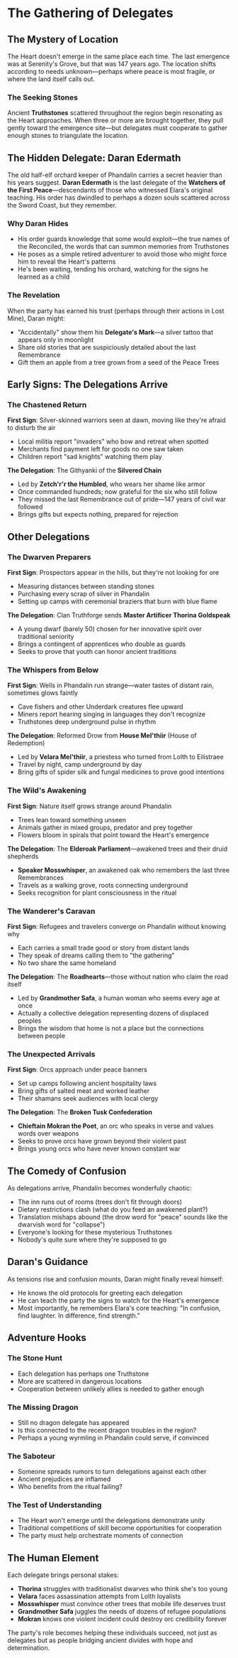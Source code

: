 # The Gathering of Delegates

## The Mystery of Location

The Heart doesn't emerge in the same place each time. The last emergence was at Serenity's Grove, but that was 147 years ago. The location shifts according to needs unknown—perhaps where peace is most fragile, or where the land itself calls out.

### The Seeking Stones
Ancient **Truthstones** scattered throughout the region begin resonating as the Heart approaches. When three or more are brought together, they pull gently toward the emergence site—but delegates must cooperate to gather enough stones to triangulate the location.

## The Hidden Delegate: Daran Edermath

The old half-elf orchard keeper of Phandalin carries a secret heavier than his years suggest. **Daran Edermath** is the last delegate of the **Watchers of the First Peace**—descendants of those who witnessed Elara's original teaching. His order has dwindled to perhaps a dozen souls scattered across the Sword Coast, but they remember.

### Why Daran Hides
- His order guards knowledge that some would exploit—the true names of the Reconciled, the words that can summon memories from Truthstones
- He poses as a simple retired adventurer to avoid those who might force him to reveal the Heart's patterns
- He's been waiting, tending his orchard, watching for the signs he learned as a child

### The Revelation
When the party has earned his trust (perhaps through their actions in Lost Mine), Daran might:
- "Accidentally" show them his **Delegate's Mark**—a silver tattoo that appears only in moonlight
- Share old stories that are suspiciously detailed about the last Remembrance
- Gift them an apple from a tree grown from a seed of the Peace Trees

## Early Signs: The Delegations Arrive

### The Chastened Return
**First Sign**: Silver-skinned warriors seen at dawn, moving like they're afraid to disturb the air
- Local militia report "invaders" who bow and retreat when spotted
- Merchants find payment left for goods no one saw taken
- Children report "sad knights" watching them play

**The Delegation**: The Githyanki of the **Silvered Chain**
- Led by **Zetch'r'r the Humbled**, who wears her shame like armor
- Once commanded hundreds; now grateful for the six who still follow
- They missed the last Remembrance out of pride—147 years of civil war followed
- Brings gifts but expects nothing, prepared for rejection

## Other Delegations

### The Dwarven Preparers
**First Sign**: Prospectors appear in the hills, but they're not looking for ore
- Measuring distances between standing stones
- Purchasing every scrap of silver in Phandalin
- Setting up camps with ceremonial braziers that burn with blue flame

**The Delegation**: Clan Truthforge sends **Master Artificer Thorina Goldspeak**
- A young dwarf (barely 50) chosen for her innovative spirit over traditional seniority
- Brings a contingent of apprentices who double as guards
- Seeks to prove that youth can honor ancient traditions

### The Whispers from Below
**First Sign**: Wells in Phandalin run strange—water tastes of distant rain, sometimes glows faintly
- Cave fishers and other Underdark creatures flee upward
- Miners report hearing singing in languages they don't recognize
- Truthstones deep underground pulse in rhythm

**The Delegation**: Reformed Drow from **House Mel'thiir** (House of Redemption)
- Led by **Velara Mel'thiir**, a priestess who turned from Lolth to Eilistraee
- Travel by night, camp underground by day
- Bring gifts of spider silk and fungal medicines to prove good intentions

### The Wild's Awakening
**First Sign**: Nature itself grows strange around Phandalin
- Trees lean toward something unseen
- Animals gather in mixed groups, predator and prey together
- Flowers bloom in spirals that point toward the Heart's emergence

**The Delegation**: The **Elderoak Parliament**—awakened trees and their druid shepherds
- **Speaker Mosswhisper**, an awakened oak who remembers the last three Remembrances
- Travels as a walking grove, roots connecting underground
- Seeks recognition for plant consciousness in the ritual

### The Wanderer's Caravan
**First Sign**: Refugees and travelers converge on Phandalin without knowing why
- Each carries a small trade good or story from distant lands
- They speak of dreams calling them to "the gathering"
- No two share the same homeland

**The Delegation**: The **Roadhearts**—those without nation who claim the road itself
- Led by **Grandmother Safa**, a human woman who seems every age at once
- Actually a collective delegation representing dozens of displaced peoples
- Brings the wisdom that home is not a place but the connections between people

### The Unexpected Arrivals
**First Sign**: Orcs approach under peace banners
- Set up camps following ancient hospitality laws
- Bring gifts of salted meat and worked leather
- Their shamans seek audiences with local clergy

**The Delegation**: The **Broken Tusk Confederation**
- **Chieftain Mokran the Poet**, an orc who speaks in verse and values words over weapons
- Seeks to prove orcs have grown beyond their violent past
- Brings young orcs who have never known constant war

## The Comedy of Confusion

As delegations arrive, Phandalin becomes wonderfully chaotic:
- The inn runs out of rooms (trees don't fit through doors)
- Dietary restrictions clash (what do you feed an awakened plant?)
- Translation mishaps abound (the drow word for "peace" sounds like the dwarvish word for "collapse")
- Everyone's looking for these mysterious Truthstones
- Nobody's quite sure where they're supposed to go

## Daran's Guidance

As tensions rise and confusion mounts, Daran might finally reveal himself:
- He knows the old protocols for greeting each delegation
- He can teach the party the signs to watch for the Heart's emergence
- Most importantly, he remembers Elara's core teaching: "In confusion, find laughter. In difference, find strength."

## Adventure Hooks

### The Stone Hunt
- Each delegation has perhaps one Truthstone
- More are scattered in dangerous locations
- Cooperation between unlikely allies is needed to gather enough

### The Missing Dragon
- Still no dragon delegate has appeared
- Is this connected to the recent dragon troubles in the region?
- Perhaps a young wyrmling in Phandalin could serve, if convinced

### The Saboteur
- Someone spreads rumors to turn delegations against each other
- Ancient prejudices are inflamed
- Who benefits from the ritual failing?

### The Test of Understanding
- The Heart won't emerge until the delegations demonstrate unity
- Traditional competitions of skill become opportunities for cooperation
- The party must help orchestrate moments of connection

## The Human Element

Each delegate brings personal stakes:
- **Thorina** struggles with traditionalist dwarves who think she's too young
- **Velara** faces assassination attempts from Lolth loyalists
- **Mosswhisper** must convince other trees that mobile life deserves trust
- **Grandmother Safa** juggles the needs of dozens of refugee populations
- **Mokran** knows one violent incident could destroy orc credibility forever

The party's role becomes helping these individuals succeed, not just as delegates but as people bridging ancient divides with hope and determination.